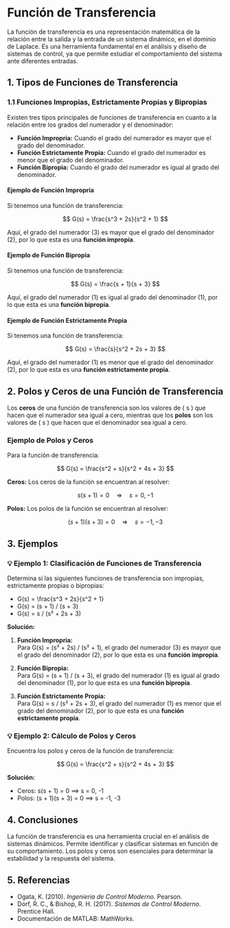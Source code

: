 # Función de Transferencia

La función de transferencia es una representación matemática de la relación entre la salida y la entrada de un sistema dinámico, en el dominio de Laplace. Es una herramienta fundamental en el análisis y diseño de sistemas de control, ya que permite estudiar el comportamiento del sistema ante diferentes entradas.

## 1. Tipos de Funciones de Transferencia

### 1.1 Funciones Impropias, Estrictamente Propias y Bipropias

Existen tres tipos principales de funciones de transferencia en cuanto a la relación entre los grados del numerador y el denominador:

- **Función Impropria:** Cuando el grado del numerador es mayor que el grado del denominador.
- **Función Estrictamente Propia:** Cuando el grado del numerador es menor que el grado del denominador.
- **Función Bipropia:** Cuando el grado del numerador es igual al grado del denominador.

#### Ejemplo de Función Impropria
Si tenemos una función de transferencia:

$$
G(s) = \frac{s^3 + 2s}{s^2 + 1}
$$

Aquí, el grado del numerador (3) es mayor que el grado del denominador (2), por lo que esta es una **función impropia**.

#### Ejemplo de Función Bipropia
Si tenemos una función de transferencia:

$$
G(s) = \frac{s + 1}{s + 3}
$$

Aquí, el grado del numerador (1) es igual al grado del denominador (1), por lo que esta es una **función bipropia**.

#### Ejemplo de Función Estrictamente Propia
Si tenemos una función de transferencia:

$$
G(s) = \frac{s}{s^2 + 2s + 3}
$$

Aquí, el grado del numerador (1) es menor que el grado del denominador (2), por lo que esta es una **función estrictamente propia**.

## 2. Polos y Ceros de una Función de Transferencia

Los **ceros** de una función de transferencia son los valores de \( s \) que hacen que el numerador sea igual a cero, mientras que los **polos** son los valores de \( s \) que hacen que el denominador sea igual a cero.

### Ejemplo de Polos y Ceros

Para la función de transferencia:

$$
G(s) = \frac{s^2 + s}{s^2 + 4s + 3}
$$

**Ceros:** Los ceros de la función se encuentran al resolver:

$$
s(s + 1) = 0 \quad \Rightarrow \quad s = 0, -1
$$

**Polos:** Los polos de la función se encuentran al resolver:

$$
(s + 1)(s + 3) = 0 \quad \Rightarrow \quad s = -1, -3
$$

## 3. Ejemplos

### 💡 Ejemplo 1: Clasificación de Funciones de Transferencia

Determina si las siguientes funciones de transferencia son impropias, estrictamente propias o bipropias:

- G(s) = \frac{s^3 + 2s}{s^2 +  1}
- G(s) = (s + 1) / (s + 3) 
- G(s) = s / (s² + 2s + 3)

**Solución:**

1. **Función Impropria:**  
   Para G(s) = (s³ + 2s) / (s² + 1), el grado del numerador (3) es mayor que el grado del denominador (2), por lo que esta es una **función impropia**.

2. **Función Bipropia:**  
   Para G(s) = (s + 1) / (s + 3), el grado del numerador (1) es igual al grado del denominador (1), por lo que esta es una **función bipropia**.

3. **Función Estrictamente Propia:**  
   Para G(s) = s / (s² + 2s + 3), el grado del numerador (1) es menor que el grado del denominador (2), por lo que esta es una **función estrictamente propia**.

### 💡 Ejemplo 2: Cálculo de Polos y Ceros

Encuentra los polos y ceros de la función de transferencia:

$$
G(s) = \frac{s^2 + s}{s^2 + 4s + 3}
$$

**Solución:**

- Ceros: s(s + 1) = 0 ⟹ s = 0, -1
- Polos: (s + 1)(s + 3) = 0 ⟹ s = -1, -3

## 4. Conclusiones

La función de transferencia es una herramienta crucial en el análisis de sistemas dinámicos. Permite identificar y clasificar sistemas en función de su comportamiento. Los polos y ceros son esenciales para determinar la estabilidad y la respuesta del sistema.

## 5. Referencias

- Ogata, K. (2010). *Ingeniería de Control Moderno*. Pearson.
- Dorf, R. C., & Bishop, R. H. (2017). *Sistemas de Control Moderno*. Prentice Hall.
- Documentación de MATLAB: MathWorks.
